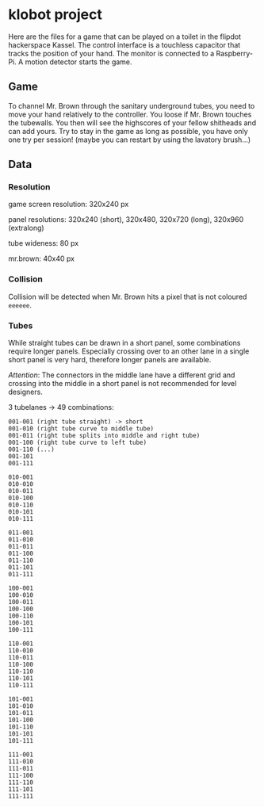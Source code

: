 # klobot project

Here are the files for a game that can be played on a toilet in the flipdot 
hackerspace Kassel. The control interface is a touchless capacitor that tracks the 
position of your hand. The monitor is connected to a Raspberry-Pi. A motion 
detector starts the game.

## Game

To channel Mr. Brown through the sanitary underground tubes, you need to move 
your hand relatively to the controller. You loose if Mr. Brown touches the 
tubewalls. You then will see the highscores of your fellow shitheads and can add 
yours. Try to stay in the game as long as possible, you have only one try per 
session! (maybe you can restart by using the lavatory brush...) 

## Data

### Resolution

game screen resolution: 320x240 px

panel resolutions: 320x240 (short), 320x480, 320x720 (long), 320x960 (extralong)

tube wideness: 80 px

mr.brown: 40x40 px

### Collision
Collision will be detected when Mr. Brown hits a pixel that is not coloured `eeeeee`.

### Tubes

While straight tubes can be drawn in a short panel, some combinations require 
longer panels. Especially crossing over to an other lane in a single short panel is 
very hard, therefore longer panels are available.

*Attention*: The connectors in the middle lane have a different grid and crossing into the middle in a short panel is not recommended for level designers.

3 tubelanes -> 49 combinations:

```
001-001 (right tube straight) -> short
001-010 (right tube curve to middle tube)
001-011 (right tube splits into middle and right tube)
001-100 (right tube curve to left tube)
001-110 (...)
001-101
001-111

010-001
010-010
010-011
010-100
010-110
010-101
010-111

011-001
011-010
011-011
011-100
011-110
011-101
011-111

100-001
100-010
100-011
100-100
100-110
100-101
100-111

110-001
110-010
110-011
110-100
110-110
110-101
110-111

101-001
101-010
101-011
101-100
101-110
101-101
101-111

111-001
111-010
111-011
111-100
111-110
111-101
111-111
```
